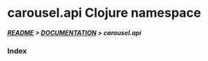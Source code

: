 
# carousel.api Clojure namespace

##### [README](../../../README.md) > [DOCUMENTATION](../../COVER.md) > carousel.api

### Index
